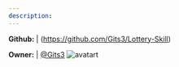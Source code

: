 ```yaml
---
description: 
---
```



**Github:** | (https://github.com/Gits3/Lottery-Skill)

**Owner:** | [@Gits3](https://github.com/Gits3) ![avatart](https://avatars1.githubusercontent.com/u/36697495?v=4)

